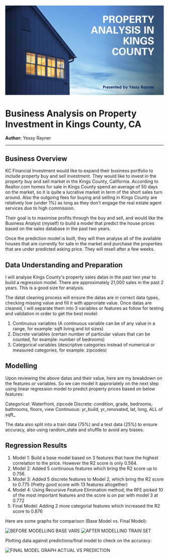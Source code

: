 ![Yessy-Project-2](./images/DAT_Project2_Presentation_Yessy.jpg)

# Business Analysis on Property Investment in Kings County, CA

**Author:** Yessy Rayner
***

## Business Overview
KC Financial Investment would like to expand their business portfolio to include property buy and sell investment. They would like to invest in the property buy and sell market in the Kings County, California. According to Realtor.com homes for sale in Kings County spend an average of 50 days on the market, so it is quite a lucrative market in term of the short sales turn around. Also the outgoing fees for buying and selling in Kings County are relatively low (under 1%) as long as they don't engage the real estate agent services due to high commission.

Their goal is to maximise profits through the buy and sell, and would like the Business Analyst (myself) to build a model that predict the house prices based on the sales database in the past two years.

Once the prediction model is built, they will then analyse all of the available houses that are currently for sale in the market and purchase the properties that are under predicted asking price. They will resell after a few weeks.

## Data Understanding and Preparation
I will analyse Kings County's property sales datas in the past two year to build a regression model. There are approximately 21,000 sales in the past 2 years.
This is a good size for analysis.

The datat cleaning process will ensure the datas are in correct data types, checking missing value and fill it with approriate value.
Once datas are cleaned, I will separate them into 3 variables or features as follow for testing and validation in order to get the best model:

1. Continuous variables (A continuous variable can be of any value in a range, for example: sqft living and lot sizes)
2. Discrete variables (certain number of particular values that can be counted, for example: number of bedrooms)
3. Categorical variables (descriptive categories instead of numerical or measured categories, for example: zipcodes)

## Modelling
Upon reviewing the above datas and their value, here are my breakdown on the features or variables. So we can model it approriately on the next step using linear regression model to predict property prices based on below features:

Categorical: Waterfront, zipcode
Discrete: condition, grade, bedrooms, bathrooms, floors, view
Continuous: yr_build, yr_renovated, lat, long, ALL of sqft_

The data also split into a train data (75%) and a test data (25%) to ensure accuracy, also using random_state and shuffle to avoid any biases.

## Regression Results

1. Model 1: Build a base model based on 3 features that have the highest correlation to the price. However the R2 score is only 0.564. 
2. Model 2: Added 5 continuous features which bring the R2 score up to 0.756.
3. Model 3: Added 5 discrete features to Model 2, which bring the R2 score to 0.775 (Pretty good score with 13 features altogether)
4. Model 4: Using Recursive Feature Elimination method, the RFE picked 10 of the most important features and the score is on par with model 3 at 0.772
5. Final Model: Adding 2 more categorial features which increased the R2 score to 0.876

Here are some graphs for comparison (Base Model vs. Final Model):

![BEFORE MODELLING BASE VARS](https://user-images.githubusercontent.com/107485501/185570357-05a329d6-4f69-4c2c-bce8-e2aa5dbeddd0.png)
![AFTER MODELLING TRAIN SET](https://user-images.githubusercontent.com/107485501/185570385-3058a63d-e9fc-4f38-ad75-b9aa22028961.png)

Plotting data against predictions/final model to check on the accuracy:

![FINAL MODEL GRAPH ACTUAL VS PREDICTION](https://user-images.githubusercontent.com/107485501/185570507-6382c42f-6428-4ece-8ab4-d28729c67440.png)


